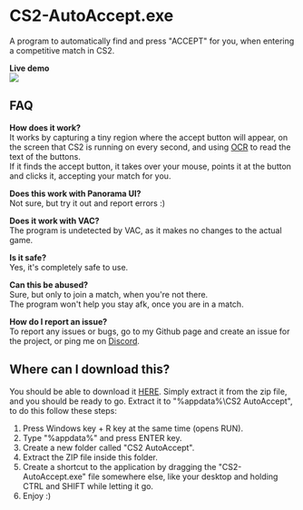 # CS2-AutoAccept.exe
A program to automatically find and press "ACCEPT" for you, when entering a competitive match in CS2.
<br>

**Live demo**
<br>
![](https://github.com/tsgsOFFICIAL/CS2-AutoAccept.exe/blob/main/VID_20230907215625.gif)
<br>

## FAQ

**How does it work?**
<br>
It works by capturing a tiny region where the accept button will appear, on the screen that CS2 is running on every second, and using [OCR](https://aws.amazon.com/what-is/ocr/) to read the text of the buttons.<br>
If it finds the accept button, it takes over your mouse, points it at the button and clicks it, accepting your match for you.

**Does this work with Panorama UI?**
<br>
Not sure, but try it out and report errors :)

**Does it work with VAC?**
<br>
The program is undetected by VAC, as it makes no changes to the actual game.

**Is it safe?**
<br>
Yes, it's completely safe to use.

**Can this be abused?**
<br>
Sure, but only to join a match, when you're not there.
<br>
The program won't help you stay afk, once you are in a match.

**How do I report an issue?**
<br>
To report any issues or bugs, go to my Github page and create an issue for the project, or ping me on [Discord](https://discord.gg/Cddu5aJ).

## Where can I download this?

You should be able to download it [HERE](https://download-directory.github.io/?url=https%3A%2F%2Fgithub.com%2FtsgsOFFICIAL%2FCS2-AutoAccept.exe%2Ftree%2Fmain%2FCS2-AutoAccept.exe%2Fbin%2FRelease%2Fnet6.0-windows%2Fpublish%2Fwin-x86).
Simply extract it from the zip file, and you should be ready to go.
Extract it to "%appdata%\CS2 AutoAccept", to do this follow these steps:
1. Press Windows key + R key at the same time (opens RUN).
2. Type "%appdata%" and press ENTER key.
3. Create a new folder called "CS2 AutoAccept".
4. Extract the ZIP file inside this folder.
5. Create a shortcut to the application by dragging the "CS2-AutoAccept.exe" file somewhere else, like your desktop and holding CTRL and SHIFT while letting it go.
6. Enjoy :)
